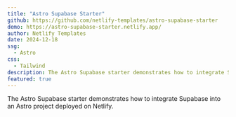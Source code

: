 ```yaml
---
title: "Astro Supabase Starter"
github: https://github.com/netlify-templates/astro-supabase-starter
demo: https://astro-supabase-starter.netlify.app/
author: Netlify Templates
date: 2024-12-18
ssg:
  - Astro
css:
  - Tailwind
description: The Astro Supabase starter demonstrates how to integrate Supabase into an Astro project deployed on Netlify.
featured: true
---
```


The Astro Supabase starter demonstrates how to integrate Supabase into an Astro project deployed on Netlify.